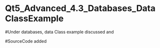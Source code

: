 # Qt5_Advanced_4.3_Databases_DataClassExample

#Under databases, data Class example discussed and

#SourceCode added

